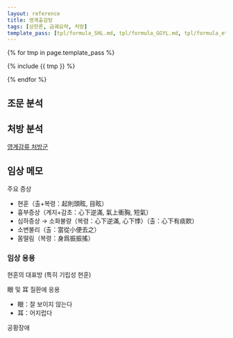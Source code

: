 ```yaml
---
layout: reference
title: 영계출감탕
tags: [상한론, 금궤요략, 처방]
template_pass: [tpl/formula_SHL.md, tpl/formula_GGYL.md, tpl/formula_etc.md]
---
```



{% for tmp in page.template_pass %}

{% include {{ tmp }} %}

{% endfor %}

## 조문 분석


## 처방 분석

<i class="fa fa-external-link-alt"></i> [영계감류 처방군]( {{site.baseurl}}/lecture/2018/03/처방군_영계감류 )

## 임상 메모

주요 증상
* 현훈（출+복령：起則頭眩, 目眩）
* 흉부증상（계지+감초：心下逆滿, 氣上衝胸, 短氣）
* 심하증상 → 소화불량（복령：心下逆滿, 心下悸）（출：心下有痰飮）
* 소변불리（출：當從小便去之）
* 몸떨림（복령：身爲振振搖）

### 임상 응용

현훈의 대표방 (특히 기립성 현훈)

眼 및 耳 질환에 응용
* 眼：잘 보이지 않는다
* 耳：어지럽다

공황장애
